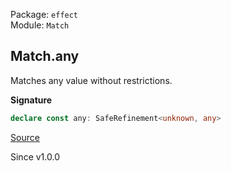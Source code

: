 Package: `effect`<br />
Module: `Match`<br />

## Match.any

Matches any value without restrictions.

**Signature**

```ts
declare const any: SafeRefinement<unknown, any>
```

[Source](https://github.com/Effect-TS/effect/tree/main/packages/effect/src/Match.ts#L968)

Since v1.0.0